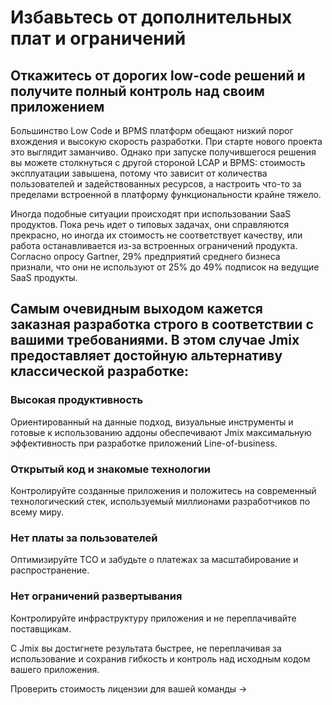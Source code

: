# Избавьтесь от дополнительных плат и ограничений

## Откажитесь от дорогих low-сode решений и получите полный контроль над своим приложением

Большинство Low Code и BPMS платформ обещают низкий порог вхождения и высокую скорость разработки. При старте нового проекта это выглядит заманчиво. Однако при запуске получившегося решения вы можете столкнуться с другой стороной LCAP и BPMS: стоимость эксплуатации завышена, потому что зависит от количества пользователей и задействованных ресурсов, а настроить что-то за пределами встроенной в платформу функциональности крайне тяжело.

Иногда подобные ситуации происходят при использовании SaaS продуктов. Пока речь идет о типовых задачах, они справляются прекрасно, но иногда их стоимость не соответствует качеству, или работа останавливается из-за встроенных ограничений продукта. Согласно опросу Gartner, 29% предприятий среднего бизнеса признали, что они не используют от 25% до 49% подписок на ведущие SaaS продукты.


## Самым очевидным выходом кажется заказная разработка строго в соответствии с вашими требованиями. В этом случае Jmix предоставляет достойную альтернативу классической разработке:

### Высокая продуктивность

Ориентированный на данные подход, визуальные инструменты и готовые к использованию аддоны обеспечивают Jmix максимальную эффективность при разработке приложений Line-of-business.

### Открытый код и знакомые технологии

Контролируйте созданные приложения и положитесь на современный технологический стек, используемый миллионами разработчиков по всему миру.

### Нет платы за пользователей

Оптимизируйте TCO и забудьте о платежах за масштабирование и распространение.

### Нет ограничений развертывания

Контролируйте инфраструктуру приложения и не переплачивайте поставщикам.


С Jmix вы достигнете результата быстрее, не переплачивая за использование и сохранив гибкость и контроль над исходным кодом вашего приложения.


Проверить стоимость лицензии для вашей команды ->
            
